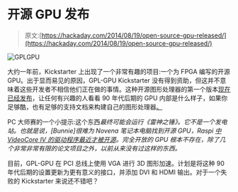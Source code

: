 # 开源 GPU 发布

> 原文:[https://hackaday.com/2014/08/19/open-source-gpu-released/](https://hackaday.com/2014/08/19/open-source-gpu-released/)

![GPLGPU](../Images/e2ad36be25ffac64653a538c9e68c07e.png)

大约一年前，Kickstarter 上出现了一个非常有趣的项目:一个为 FPGA 编写的开源 GPU。出于显而易见的原因，GPL-GPU Kickstarter 没有得到资助，但这并不意味着这些开发者不相信他们正在做的事情。这种开源图形处理器的第一个版本[现在已经发布](http://gplgpu.com/?p=88)，让任何有兴趣的人看看 90 年代后期的 GPU 内部是什么样子，如果你足够酷，也有足够的支持文档来构建自己的图形处理器[。](https://github.com/asicguy/gplgpu)

PC 大师赛的一个小提示:这个东西*最终可能会运行《雷神之锤》。它不是一个发电站。也就是说，[Bunnie]很难为 Novena 笔记本电脑找到开源 GPU，Raspi [中 VideoCore IV 的驱动程序最近才被开源](http://www.raspberrypi.org/a-birthday-present-from-broadcom/)。完全开放的 GPU 根本不存在，除了几个非常非常有限的论文项目之外，以前从来没有过这样的东西。*

目前，GPL-GPU 在 PCI 总线上使用 VGA 进行 3D 图形加速。计划是将这种 90 年代后期的设置更新为更有意义的接口，并添加 DVI 和 HDMI 输出。对于一个失败的 Kickstarter 来说还不错吧？